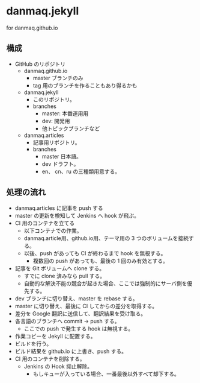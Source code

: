 # danmaq.jekyll

for danmaq.github.io

## 構成

* GitHub のリポジトリ
    * danmaq.github.io
        * master ブランチのみ
        * tag 用のブランチを作ることもあり得るかも
    * danmaq.jekyll
        * このリポジトリ。
        * branches
            * master: 本番運用用
            * dev: 開発用
            * 他トピックブランチなど
    * danmaq.articles
        * 記事用リポジトリ。
        * branches
            * master 日本語。
            * dev ドラフト。
            * en、 cn、ru の三種類用意する。

## 処理の流れ

* danmaq.articles に記事を push する
* master の更新を検知して Jenkins へ hook が飛ぶ。
* CI 用のコンテナを立てる
    * 以下コンテナでの作業。
    * danmaq.article用、github.io用、テーマ用の 3 つのボリュームを接続する。
    * 以後、push があっても CI が終わるまで hook を無視する。
        * 複数回の push があっても、最後の 1 回のみ有効とする。
* 記事を Git ボリュームへ clone する。
    * すでに clone 済みなら pull する。
    * 自動的な解決不能の競合が起きた場合、ここでは強制的にサーバ側を優先する。
* dev ブランチに切り替え、master を rebase する。
* master に切り替え、最後に CI してからの差分を取得する。
* 差分を Google 翻訳に送信して、翻訳結果を受け取る。
* 各言語のブランチへ commit → push する。
    * ここでの push で発生する hook は無視する。
* 作業コピーを Jekyll に配置する。
* ビルドを行う。
* ビルド結果を github.io に上書き、push する。
* CI 用のコンテナを削除する。
    * Jenkins の Hook 抑止解除。
        * もしキューが入っている場合、一番最後以外すべて却下する。
